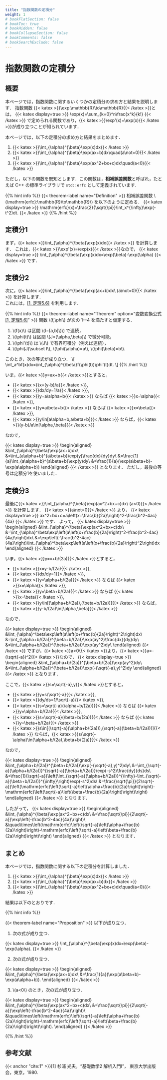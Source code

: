 ```yaml
---
title: "指数関数の定積分"
weight: 1
# bookFlatSection: false
# bookToc: true
# bookHidden: false
# bookCollapseSection: false
# bookComments: false
# bookSearchExclude: false
---
```


# 指数関数の定積分

## 概要

本ページでは，指数関数に関するいくつかの定積分の求め方と結果を説明します．
指数関数 {{< katex >}}\exp:\mathbb{R}\to\mathbb{R}{{< /katex >}}とは，
{{< katex display=true >}}
\exp(x)=\sum_{k=0}^n\frac{x^k}{k!}
{{< /katex >}}
で定められる関数であり，{{< katex >}}\exp'(x)=\exp(x){{< /katex >}}が成り立つことが知られています．

本ページでは，以下の定積分の求め方と結果をまとめます．
1. {{< katex >}}\int_{\alpha}^{\beta}\exp(x)dx{{< /katex >}}
2. {{< katex >}}\int_{\alpha}^{\beta}\exp(ax+b)dx\quad(a\not=0){{< /katex >}}
3. {{< katex >}}\int_{\alpha}^{\beta}\exp(ax^2+bx+c)dx\quad(a<0){{< /katex >}}

ただし，以下の関数を既知とします．この関数は，**相補誤差関数**と呼ばれ，たとえば C++ の標準ライブラリで `std::erfc` として定義されています．

{{% hint info %}}
{{< theorem-label name="Definition" >}} 相補誤差関数 \\(\mathrm{erfc}:\mathbb{R}\to\mathbb{R}\\) を以下のように定める．
{{< katex display=true >}}
\mathrm{erfc}(x)=\frac{2}{\sqrt{\pi}}\int_x^{\infty}\exp(-t^2)dt.
{{< /katex >}}
{{% /hint %}}

## 定積分1

まず，{{< katex >}}\int_{\alpha}^{\beta}\exp(x)dx{{< /katex >}} を計算します．
これは，{{< katex >}}\exp'(x)=\exp(x){{< /katex >}}なので，
{{< katex display=true >}}
\int_{\alpha}^{\beta}\exp(x)dx=\exp(\beta)-\exp(\alpha)
{{< /katex >}}
です．

## 定積分2

次に，{{< katex >}}\int_{\alpha}^{\beta}\exp(ax+b)dx\ (a\not=0){{< /katex >}} を計算します．    
これには，[[1, 定理5.6]](#cite:1) を利用します．

{{% hint info %}}
{{< theorem-label name="Theorem" option="変数変換公式 [[1, 定理5.6]](#cite:1)" >}} 関数 \\(f,\phi\\) が次の 1--4 を満たすと仮定する．
1. \\(f(x)\\) は区間 \\(I=[a,b]\\)\\) で連続，
2. \\(\phi(t)\\) は区間 \\(J=[\alpha,\beta]\\) で微分可能，
3. \\(\phi\'(t)\\) は \\(J\\) で有界可積分（例えば連続），
4. \\(\phi(J)\subset I\\), \\(\phi(\alpha)=a\\), \\(\phi(\beta)=b\\).

このとき，次の等式が成り立つ．
\\[
\int_a^bf(x)dx=\int_{\alpha}^{\beta}f(\phi(t))\phi\'(t)dt.
\\]
{{% /hint %}}

いま，{{< katex >}}y=ax+b{{< /katex >}}とすると，
* {{< katex >}}x=(y-b)/a{{< /katex >}},
* {{< katex >}}dx/dy=1/a{{< /katex >}},
* {{< katex >}}y=a\alpha+b{{< /katex >}} ならば {{< katex >}}x=\alpha{{< /katex >}},
* {{< katex >}}y=a\beta+b{{< /katex >}} ならば {{< katex >}}x=\beta{{< /katex >}},
* {{< katex >}}y\in[a\alpha+b,a\beta+b]{{< /katex >}} ならば，{{< katex >}}(y-b)/a\in[\alpha,\beta]{{< /katex >}}

なので，

{{< katex display=true >}}
\begin{aligned}
&\int_{\alpha}^{\beta}\exp(ax+b)dx\\
&=\int_{a\alpha+b}^{a\beta+b}\exp(y)\frac{dx}{dy}dy\\
&=\frac{1}{a}\int_{a\alpha+b}^{a\beta+b}\exp(y)dy\\
&=\frac{1}{a}(\exp(a\beta+b)-\exp(a\alpha+b))
\end{aligned}
{{< /katex >}}
となります．
ただし，最後の等号は定積分1を使いました．

## 定積分3

最後に{{< katex >}}\int_{\alpha}^{\beta}\exp(ax^2+bx+c)dx\ (a<0){{< /katex >}} を計算します．
{{< katex >}}a\not=0{{< /katex >}} より，
{{< katex display=true >}}
ax^2+bx+c=a\left(x+\frac{b}{2a}\right)^2-\frac{b^2-4ac}{4a}
{{< /katex >}}
です．
よって，
{{< katex display=true >}}
\begin{aligned}
&\int_{\alpha}^{\beta}\exp(ax^2+bx+c)dx\\
&=\int_{\alpha}^\beta\exp\left(a\left(x+\frac{b}{2a}\right)^2-\frac{b^2-4ac}{4a}\right)dx\\
&=\exp\left(-\frac{b^2-4ac}{4a}\right)\int_{\alpha}^\beta\exp\left(a\left(x+\frac{b}{2a}\right)^2\right)dx
\end{aligned}
{{< /katex >}}

いま，{{< katex >}}y=x+b/(2a){{< /katex >}}とすると，
* {{< katex >}}x=y-b/(2a){{< /katex >}},
* {{< katex >}}dx/dy=1{{< /katex >}},
* {{< katex >}}y=\alpha+b/(2a){{< /katex >}} ならば {{< katex >}}x=\alpha{{< /katex >}},
* {{< katex >}}y=\beta+b/(2a){{< /katex >}} ならば {{< katex >}}x=\beta{{< /katex >}},
* {{< katex >}}y\in[(\alpha+b/(2a)),(\beta+b/(2a))]{{< /katex >}} ならば，{{< katex >}}y-b/(2a)\in[\alpha,\beta]{{< /katex >}}

なので，

{{< katex display=true >}}
\begin{aligned}
&\int_{\alpha}^\beta\exp\left(a\left(x+\frac{b}{2a}\right)^2\right)dx\\
&=\int_{\alpha+b/(2a)}^{\beta+b/(2a)}\exp(ay^2)\frac{dx}{dy}dy\\
&=\int_{\alpha+b/(2a)}^{\beta+b/(2a)}\exp(ay^2)dy\\
\end{aligned}
{{< /katex >}}
ですが，{{< katex >}}a<0{{< /katex >}}より，{{< katex >}}a=-(\sqrt{-a})^2{{< /katex >}}なので，
{{< katex display=true >}}
\begin{aligned}
&\int_{\alpha+b/(2a)}^{\beta+b/(2a)}\exp(ay^2)dy\\
&=\int_{\alpha+b/(2a)}^{\beta+b/(2a)}\exp(-(\sqrt{-a}\,y)^2)dy
\end{aligned}
{{< /katex >}}
となります．

ここで，{{< katex >}}s=\sqrt{-a}\,y{{< /katex >}}とすると，
* {{< katex >}}y=s/\sqrt{-a}{{< /katex >}},
* {{< katex >}}dy/ds=1/\sqrt{-a}{{< /katex >}},
* {{< katex >}}s=\sqrt{-a}(\alpha+b/(2a)){{< /katex >}} ならば {{< katex >}}y=\alpha+b/(2a){{< /katex >}},
* {{< katex >}}s=\sqrt{-a}(\beta+b/(2a)){{< /katex >}} ならば {{< katex >}}y=\beta+b/(2a){{< /katex >}}
* {{< katex >}}s\in[(\sqrt{-a}(\alpha+b/(2a))),(\sqrt{-a}(\beta+b/(2a)))]{{< /katex >}} ならば，{{< katex >}}s/\sqrt{-\alpha}\in[\alpha+b/(2a),\beta+b/(2a)]{{< /katex >}}

なので，

{{< katex display=true >}}
\begin{aligned}
&\int_{\alpha+b/(2a)}^{\beta+b/(2a)}\exp(-(\sqrt{-a}\,y)^2)dy\\
&=\int_{\sqrt{-a}(\alpha+b/(2a))}^{\sqrt{-a}(\beta+b/(2a))}\exp(-s^2)\frac{dy}{ds}ds\\
&=\frac{1}{\sqrt{-a}}\left(\int_{\sqrt{-a}(\alpha+b/(2a))}^{\infty}-\int_{\sqrt{-a}(\beta+b/(2a))}^{\infty}\right)\exp(-s^2)ds\\
&=\frac{\sqrt{\pi}}{2\sqrt{-a}}\left(\mathrm{erfc}\left(\sqrt{-a}\left(\alpha+\frac{b}{2a}\right)\right)-\mathrm{erfc}\left(\sqrt{-a}\left(\beta+\frac{b}{2a}\right)\right)\right)
\end{aligned}
{{< /katex >}}
となります．

したがって，
{{< katex display=true >}}
\begin{aligned}
&\int_{\alpha}^{\beta}\exp(ax^2+bx+c)dx\\
&=\frac{\sqrt{\pi}}{2\sqrt{-a}}\exp\left(-\frac{b^2-4ac}{4a}\right)\\
&\quad\times\left(\mathrm{erfc}\left(\sqrt{-a}\left(\alpha+\frac{b}{2a}\right)\right)-\mathrm{erfc}\left(\sqrt{-a}\left(\beta+\frac{b}{2a}\right)\right)\right)
\end{aligned}
{{< /katex >}}
となります．

## まとめ

本ページでは，指数関数に関する以下の定積分を計算しました．
1. {{< katex >}}\int_{\alpha}^{\beta}\exp(x)dx{{< /katex >}}
2. {{< katex >}}\int_{\alpha}^{\beta}\exp(ax+b)dx{{< /katex >}}
3. {{< katex >}}\int_{\alpha}^{\beta}\exp(ax^2+bx+c)dx\quad(a<0){{< /katex >}}

結果は以下のとおりです．

{{% hint info %}}

{{< theorem-label name="Proposition" >}}  以下が成り立つ．

1. 次の式が成り立つ．

{{< katex display=true >}}
\int_{\alpha}^{\beta}\exp(x)dx=\exp(\beta)-\exp(\alpha).
{{< /katex >}}

2. 次の式が成り立つ．

{{< katex display=true >}}
\begin{aligned}
&\int_{\alpha}^{\beta}\exp(ax+b)dx\\
&=\frac{1}{a}(\exp(a\beta+b)-\exp(a\alpha+b)).
\end{aligned}
{{< /katex >}}

3. \\(a<0\\) のとき，次の式が成り立つ．

{{< katex display=true >}}
\begin{aligned}
&\int_{\alpha}^{\beta}\exp(ax^2+bx+c)dx\\
&=\frac{\sqrt{\pi}}{2\sqrt{-a}}\exp\left(-\frac{b^2-4ac}{4a}\right)\\
&\quad\times\left(\mathrm{erfc}\left(\sqrt{-a}\left(\alpha+\frac{b}{2a}\right)\right)-\mathrm{erfc}\left(\sqrt{-a}\left(\beta+\frac{b}{2a}\right)\right)\right).
\end{aligned}
{{< /katex >}}

{{% /hint %}}

## 参考文献

{{< anchor "cite:1" >}}[1] 杉浦 光夫，“基礎数学2 解析入門I”， 東京大学出版会，東京，1980.
